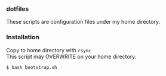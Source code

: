 ### dotfiles ###

These scripts are configuration files under my home directory.

### Installation ###

Copy to home directory with `rsync`  
This script may OVERWRITE on your home directory.

    $ bash bootstrap.sh

